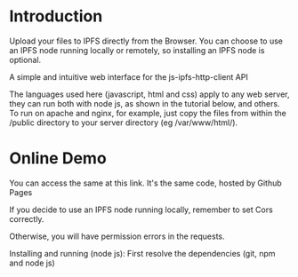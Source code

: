# Introduction
Upload your files to IPFS directly from the Browser. You can choose to use an IPFS node running locally or remotely, so installing an IPFS node is optional.

A simple and intuitive web interface for the js-ipfs-http-client API

The languages ​​used here (javascript, html and css) apply to any web server, they can run both with node js, as shown in the tutorial below, and others. To run on apache and nginx, for example, just copy the files from within the /public directory to your server directory (eg /var/www/html/).


# Online Demo
You can access the same at this link. It's the same code, hosted by Github Pages

If you decide to use an IPFS node running locally, remember to set Cors correctly.

Otherwise, you will have permission errors in the requests.

Installing and running (node ​​js):
First resolve the dependencies (git, npm and node js)

